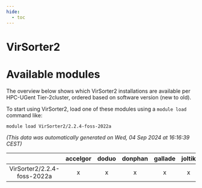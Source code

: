 ```yaml
---
hide:
  - toc
---
```


VirSorter2
==========

# Available modules


The overview below shows which VirSorter2 installations are available per HPC-UGent Tier-2cluster, ordered based on software version (new to old).

To start using VirSorter2, load one of these modules using a `module load` command like:

```shell
module load VirSorter2/2.2.4-foss-2022a
```

*(This data was automatically generated on Wed, 04 Sep 2024 at 16:16:39 CEST)*  

| |accelgor|doduo|donphan|gallade|joltik|shinx|skitty|
| :---: | :---: | :---: | :---: | :---: | :---: | :---: | :---: |
|VirSorter2/2.2.4-foss-2022a|x|x|x|x|x|-|x|
